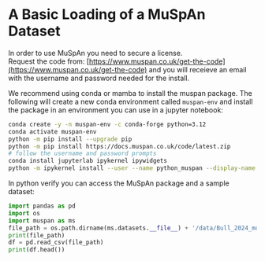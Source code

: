 # A Basic Loading of a MuSpAn Dataset
In order to use MuSpAn you need to secure a license.  
Request the code from: [https://www.muspan.co.uk/get-the-code](https://www.muspan.co.uk/get-the-code) and you will receieve an 
email with the username and password needed for the install.


We recommend using conda or mamba to install the muspan package. 
The following will create a new conda environment called `muspan-env` and install 
the package in an environment you can use in a jupyter notebook:

```bash
conda create -y -n muspan-env -c conda-forge python=3.12 
conda activate muspan-env
python -m pip install --upgrade pip
python -m pip install https://docs.muspan.co.uk/code/latest.zip
# follow the username and password prompts
conda install jupyterlab ipykernel ipywidgets
python -m ipykernel install --user --name python_muspan --display-name "Python Muspan 2025"
```

In python verify you can access the MuSpAn package and a sample dataset:

```python
import pandas as pd
import os
import muspan as ms
file_path = os.path.dirname(ms.datasets.__file__) + '/data/Bull_2024_mouse_colon.csv'
print(file_path)
df = pd.read_csv(file_path)
print(df.head())
```